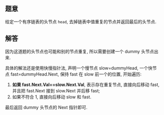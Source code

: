 ## 题意

给定一个有序链表的头节点 `head`, 去掉链表中值重复的节点并返回最后的头节点.

## 解答

因为这道题的头节点也可能和别的节点重复, 所以需要创建一个 dummy 头节点出来.

具体的解法还是使用快慢指针法, 声明一个慢节点 slow=dummyHead, 一个快节点 fast=dummyHead.Next, 保持 fast 在 slow 前一个的位置, 开始遍历:

1. **如果 fast.Next.Val==slow.Next.Val**, 表示存在重复节点, 直接向后移动 fast, 并且把 fast.Next 接到 slow.Next 并后移 fast;
2. 如果不符合 1, 直接向后移动 slow 和 fast.

最后返回 dummy 头节点的 Next 指针即可.